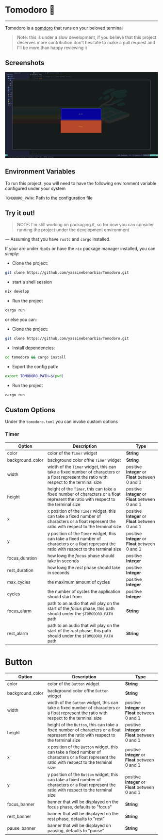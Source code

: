 
# Tomodoro 🦀
___

Tomodoro is a [pomdoro](https://en.wikipedia.org/wiki/Pomodoro_Technique) that runs on your beloved terminal
> Note: this is under a slow development, if you believe that this project deserves more contribution don't hesitate to make a pull request and I'll be more than happy reviewing it



## Screenshots

![App Screenshot](assets/showcases/showcase2.png)


## Environment Variables

To run this project, you will need to have the following environment variable configured under your system

`TOMODORO_PATH`: Path to the configuration file
## Try it out!

> NOTE: I'm still working on packaging it, so for now you can consider running the project under the development environment

— Assuming that you have `rustc` and `cargo` installed.

If your are under `NixOs` or have the `nix` package manager installed, you can simply:
* Clone the project:
```bash
git clone https://github.com/yassinebenarbia/Tomodoro.git
```
* start a shell session 
```nix
nix develop
```
* Run the project
```bash
cargo run
```
or else you can:

* Clone the project:
```bash
git clone https://github.com/yassinebenarbia/Tomodoro.git
```
* Install dependencies:
```bash
cd tomodoro && cargo install
```
* Export the config path:
```bash
export TOMODORO_PATH=$(pwd)
```
* Run the project
```bash
cargo run
```
##  Custom Options
Under the `tomodoro.toml` you can invoke custom options 

### Timer

|Option          |Description                                                                                                                                  |Type                                             |
|----------------|---------------------------------------------------------------------------------------------------------------------------------------------|-------------------------------------------------|
|color           |color of the `Timer` widget                                                                                                                  |**String**                                       |
|background_color|background color ofthe `Timer` widget                                                                                                        |**String**                                       |
|width           |width of the `Timer` widget, this can take a fixed number of characters or a float represent the ratio with respect to the terminal size     |positive **Integer** or **Float** between 0 and 1|
|height          |height of the `Timer`, this can take a fixed number of characters or a float represent the ratio with respect to the terminal size           |positive **Integer** or **Float** between 0 and 1|
|x               |x position of the `Timer` widget, this can take a fixed number of characters or a float represent the ratio with respect to the terminal size|positive **Integer** or **Float** between 0 and 1|
|y               |y position of the `Timer` widget, this can take a fixed number of characters or a float represent the ratio with respect to the terminal size|positive **Integer** or **Float** between 0 and 1|
|focus_duration  |how lowg the _focus_ phase should take in seconds                                                                                            |positive **Integer**                             |
|rest_duration   |how lowg the _rest_ phase should take in seconds                                                                                             |positive **Integer**                             |
|max_cycles      |the maximum amount of cycles                                                                                                                 |positive **Integer**                             |
|cycles          |the number of cycles the application should start from                                                                                       |positive **Integer**                             |
|focus_alarm     |path to an audio that will play on the start of the _focus_ phase, this path should under the `$TOMODORO_PATH` path                          |**String**                                       |
|rest_alarm      |path to an audio that will play on the start of the _rest_ phase, this path should under the `$TOMODORO_PATH` path                           |**String**                                       |

# Button

|Option          |Description                                                                                                                                   |Type                                             |
|----------------|----------------------------------------------------------------------------------------------------------------------------------------------|-------------------------------------------------|
|color           |color of the `Button` widget                                                                                                                  |**String**                                       |
|background_color|background color ofthe `Button` widget                                                                                                        |**String**                                       |
|width           |width of the `Button` widget, this can take a fixed number of characters or a float represent the ratio with respect to the terminal size     |positive **Integer** or **Float** between 0 and 1|
|height          |height of the `Button`, this can take a fixed number of characters or a float represent the ratio with respect to the terminal size           |positive **Integer** or **Float** between 0 and 1|
|x               |x position of the `Button` widget, this can take a fixed number of characters or a float represent the ratio with respect to the terminal size|positive **Integer** or **Float** between 0 and 1|
|y               |y position of the `Button` widget, this can take a fixed number of characters or a float represent the ratio with respect to the terminal size|positive **Integer** or **Float** between 0 and 1|
|focus_banner    |banner that will be displayed on the focus phase, defaults to "focus"                                                                         |**String**                                       |
|rest_banner     |banner that will be displayed on the rest phase, defaults to "rest"                                                                           |**String**                                       |
|pause_banner    |banner that will be displayed on pausing, defaults to "pause"                                                                                 |**String**                                       |
